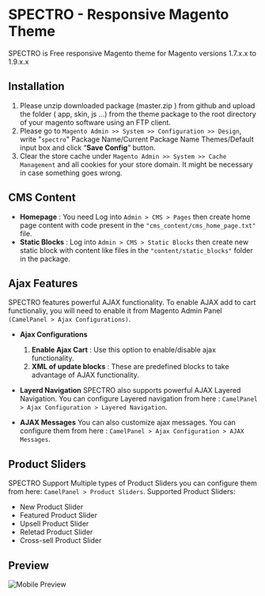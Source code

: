 # SPECTRO - Responsive Magento Theme
SPECTRO is Free responsive Magento theme for Magento versions 1.7.x.x to 1.9.x.x

## Installation
1. Please unzip downloaded package (master.zip ) from github and upload the folder ( app, skin, js ...) from the theme package to the root directory of your magento software using an FTP client.
2. Please go to ``Magento Admin >> System >> Configuration >> Design``, write "``spectro``" Package Name/Current Package Name Themes/Default input box and click “**Save Config**” button.
3. Clear the store cache under ``Magento Admin >> System >> Cache Management`` and all cookies for your store domain. It might be necessary in case something goes wrong.

 
## CMS Content
- **Homepage** : You need Log into ``Admin > CMS > Pages`` then create home page content with code present in the ``"cms_content/cms_home_page.txt"`` file.
- **Static Blocks** : Log into ``Admin > CMS > Static Blocks`` then create new static block with content like files in the ``"content/static_blocks"`` folder in the package.


## Ajax Features
SPECTRO features powerful AJAX functionality. To enable AJAX add to cart functionaliy, you will need to enable it from Magento Admin Panel ``(CamelPanel > Ajax Configurations)``.

- **Ajax Configurations**
  1. **Enable Ajax Cart** : Use this option to enable/disable ajax functionality.
  2. **XML of update blocks** : These are predefined blocks to take advantage of AJAX functionality.

- **Layerd Navigation**
SPECTRO also supports powerful AJAX Layered Navigation. You can configure Layered navigation from here : ``CamelPanel > Ajax Configuration > Layered Navigation``.

- **AJAX Messages**
You can also customize ajax messages. You can configure them from here : ``CamelPanel > Ajax Configuration > AJAX Messages``.


## Product Sliders
SPECTRO Support Multiple types of Product Sliders you can configure them from here: ``CamelPanel > Product Sliders``.
Supported Product Sliders:
- New Product Slider
- Featured Product Slider
- Upsell Product Slider
- Reletad Product Slider
- Cross-sell Product Slider

## Preview

![Mobile Preview](https://i.imgsafe.org/4080717.png "Mobile Preview")


